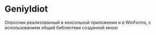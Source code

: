 # GeniyIdiot
Опросник реализованный в консольной приложении и в WinForms, с использованием общей библиотеки созданной мною
